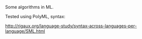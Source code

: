 Some algorithms in ML.

Tested using PolyML, syntax:

http://rigaux.org/language-study/syntax-across-languages-per-language/SML.html
